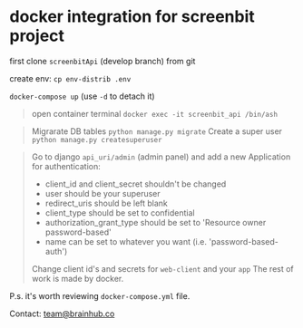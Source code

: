 # docker integration for screenbit project

first clone `screenbitApi` (develop branch) from git

create env: `cp env-distrib .env`

`docker-compose up` (use `-d` to detach it)

> open container terminal
  `docker exec -it screenbit_api /bin/ash`

  > Migrarate DB tables
    `python manage.py migrate`
  > Create a super user
    `python manage.py createsuperuser`

> Go to django `api_uri/admin` (admin panel) and add a new Application for authentication:
> - client_id and client_secret shouldn't be changed
> - user should be your superuser
> - redirect_uris should be left blank
> - client_type should be set to confidential
> - authorization_grant_type should be set to 'Resource owner password-based'
> - name can be set to whatever you want (i.e. 'password-based-auth')
>
> Change client id's and secrets for `web-client` and your `app`
> The rest of work is made by docker.

P.s. it's worth reviewing `docker-compose.yml` file.

Contact: team@brainhub.co
